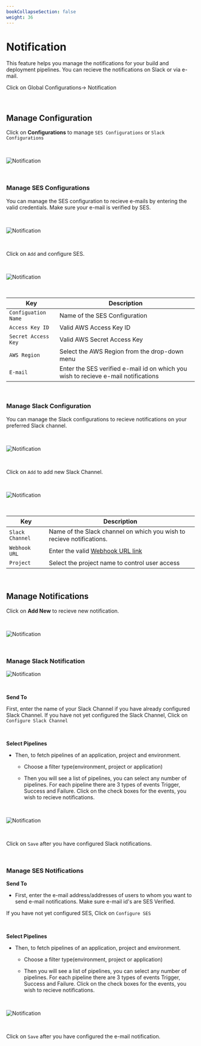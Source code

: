 ```yaml
---
bookCollapseSection: false
weight: 36
---
```


# Notification

This feature helps you manage the notifications for your build and deployment pipelines. You can recieve the notifications on Slack or via e-mail.

Click on Global Configurations-> Notification

<br />

## Manage Configuration

Click on **Configurations** to manage `SES Configurations` or `Slack Configurations`

<br />

![Notification](../not2.jpg  "Notification")

<br />

### Manage SES Configurations

You can manage the SES configuration to recieve e-mails by entering the valid credentials. Make sure your e-mail is verified by SES. 

<br />

![Notification](../not1.jpg  "Notification")

<br />

Click on `Add` and configure SES.

<br />

![Notification](../not3.jpg  "Notification")

<br />

Key | Description
----|----
`Configuation Name` | Name of the SES Configuration 
`Access Key ID` | Valid AWS Access Key ID
`Secret Access Key` | Valid AWS Secret Access Key
`AWS Region` | Select the AWS Region from the drop-down menu 
`E-mail`     | Enter the SES verified e-mail id on which you wish to recieve e-mail notifications

<br />

### Manage Slack Configuration

You can manage the Slack configurations to recieve notifications on your preferred Slack channel.



<br />

![Notification](../not4.jpg "Notification")

<br/>

Click on `Add` to add new Slack Channel.

<br />

![Notification](../not5.jpg  "Notification")

<br />

Key | Description
----|----
`Slack Channel` | Name of the Slack channel on which you wish to recieve notifications.
`Webhook URL` | Enter the valid [Webhook URL link](https://slack.com/intl/en-gb/help/articles/115005265063-Incoming-webhooks-for-Slack) 
`Project` | Select the project name to control user access


<br />

## Manage Notifications

Click on **Add New** to recieve new notification.

<br />

![Notification](../notifi7.jpg  "Notification")

<br />

### Manage Slack Notification

![Notification](../notifi6.jpg  "Notification")

<br />

**Send To**

First, enter the name of your Slack Channel if you have already configured Slack Channel. 
If you have not yet configured the Slack Channel, Click on `Configure Slack Channel` 

<br />

**Select Pipelines**

* Then, to fetch pipelines of an application, project and environment.

   * Choose a filter type(environment, project or application)

   * Then you will see a list of pipelines, you can select any number of pipelines. For each pipeline there are 3 types of events Trigger, Success and Failure. Click on the check boxes for the events, you wish to recieve notifications. 

<br />

![Notification](../not10.jpg  "Notification")

<br />


Click on `Save` after you have configured Slack notifications. 


<br />

### Manage SES Notifications

**Send To**

* First, enter the e-mail address/addresses of users to whom you  want to send e-mail notifications. Make sure e-mail id's are SES Verified.

If you have not yet configured SES, Click on `Configure SES`

<br />

**Select Pipelines**

* Then, to fetch pipelines of an application, project and environment.

   * Choose a filter type(environment, project or application)

   * Then you will see a list of pipelines, you can select any number of pipelines. For each pipeline there are 3 types of events Trigger, Success and Failure. Click on the check boxes for the events, you wish to recieve notifications. 

<br />

![Notification](../not9.jpg  "Notification")

<br />

Click on `Save` after you have configured the e-mail notification.


